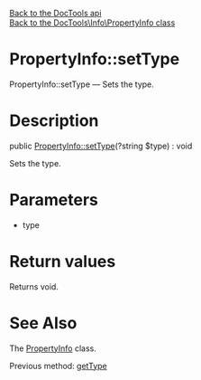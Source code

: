 [Back to the DocTools api](https://github.com/lingtalfi/DocTools/blob/master/doc/api/DocTools.md)<br>
[Back to the DocTools\Info\PropertyInfo class](https://github.com/lingtalfi/DocTools/blob/master/doc/api/DocTools/Info/PropertyInfo.md)


PropertyInfo::setType
================



PropertyInfo::setType — Sets the type.




Description
================


public [PropertyInfo::setType](https://github.com/lingtalfi/DocTools/blob/master/doc/api/DocTools/Info/PropertyInfo/setType.md)(?string $type) : void




Sets the type.




Parameters
================


- type

    


Return values
================

Returns void.







See Also
================

The [PropertyInfo](https://github.com/lingtalfi/DocTools/blob/master/doc/api/DocTools/Info/PropertyInfo.md) class.

Previous method: [getType](https://github.com/lingtalfi/DocTools/blob/master/doc/api/DocTools/Info/PropertyInfo/getType.md)<br>

